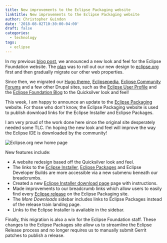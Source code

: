 ```yaml
---
title: New improvements to the Eclipse Packaging website
linktitle: New improvements to the Eclipse Packaging website
author: Christopher Guindon
date: '2018-08-02T10:30:00-04:00'
draft: false
categories:
  - technology
tags:
  - eclipse
---
```


In my previous [blog post](/post/quicksilver-eclipse-org-redesign/), we announced a new look and feel for the Eclipse Foundation website. The [plan](/post/quicksilver-eclipse-org-redesign/#future-plans) was to roll out our new design to [eclipse.org](https://www.eclipse.org) first and then gradually migrate our other web properties. 

Since then, we migrated our [Hugo theme](https://github.com/eclipsefdn/hugo-solstice-theme), [Eclipsepedia](https://wiki.eclipse.org/Main_Page), [Eclipse Community Forums](https://www.eclipse.org/forums/) and a few other Drupal sites, such as the [Eclipse User Profile](https://accounts.eclipse.org/) and the [Eclipse Foundation Blog](https://blogs.eclipse.org/) to the Quicksilver look and feel!

This week, I am happy to announce an update to the [Eclipse Packaging](https://www.eclipse.org/downloads/packages/) website. For those who don't know, the Eclipse Packaging website is used to publish download links for the Eclipse Installer and Eclipse Packages. 

I am very proud of the work done here since the original site desperately needed some TLC. I’m hoping the new look and feel will improve the way the Eclipse IDE is downloaded by the  community!


![Eclipse.org new home page](/uploads/before-and-after.jpg "Eclipse.org new home page")


New features include:

* A website redesign based off the Quicksilver look and feel.
* The links to the [Eclipse Installer](https://www.eclipse.org/downloads/packages/installer), [Eclipse Packages](https://www.eclipse.org/downloads/packages/) and Eclipse Developer Builds are more accessible via a new submenu beneath our breadcrumbs.
* Created a new [Eclipse Installer download page](https://www.eclipse.org/downloads/packages/installer) page with instructions.
* Made improvements to our breadcrumb links which allow users to easily find every [Eclipse release](https://www.eclipse.org/downloads/packages/release) on the Eclipse Packaging site.
* The *More Downloads* sidebar includes links to Eclipse Packages instead of the release train landing page.
* Links to the Eclipse Installer is available in the sidebar.

Finally, this migration is also a win for the Eclipse Foundation staff. These changes to the Eclipse Packages site allow us to streamline the Eclipse Release process and no longer requires us to manually submit Gerrit patches to publish a release.
